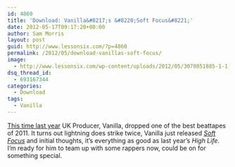 ```yaml
---
id: 4860
title: 'Download: Vanilla&#8217;s &#8220;Soft Focus&#8221;'
date: 2012-05-17T09:17:20+00:00
author: Sam Morris
layout: post
guid: http://www.lessonsix.com/?p=4860
permalink: /2012/05/download-vanillas-soft-focus/
image:
  - http://www.lessonsix.com/wp-content/uploads/2012/05/3070851885-1-1.jpg
dsq_thread_id:
  - 693167344
categories:
  - Download
tags:
  - Vanilla
---
```

[This time last year](http://www.lessonsix.com/2011/05/download-vanillas-high-life/) UK Producer, Vanilla, dropped one of the best beattapes of 2011. It turns out lightning does strike twice, Vanilla just released [_Soft Focus_](http://vanillabeats.bandcamp.com/) and initial thoughts, it&#8217;s everything as good as last year&#8217;s _High Life_. I&#8217;m ready for him to team up with some rappers now, could be on for something special.